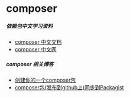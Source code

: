 # composer

##### 依赖包中文学习资料

- [composer 中文文档](https://github.com/5-say/composer-doc-cn)
- [composer 中文网](https://www.phpcomposer.com/)

##### composer 相关博客

- [创建你的一个composer包](https://blog.csdn.net/whq19890827/article/details/79692208)
- [composer包(发布到github上)同步到Packagist](https://blog.csdn.net/whq19890827/article/details/79705531)